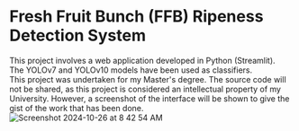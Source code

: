 # Fresh Fruit Bunch (FFB) Ripeness Detection System
This project involves a web application developed in Python (Streamlit). \
The YOLOv7 and YOLOv10 models have been used as classifiers. \
This project was undertaken for my Master's degree. The source code will not be shared, as this project is considered an intellectual property of my University. However, a screenshot of the interface will be shown to give the gist of the work that has been done.
![Screenshot 2024-10-26 at 8 42 54 AM](https://github.com/user-attachments/assets/413b8301-cd0c-45e0-96fd-1eef2e0279c4)
